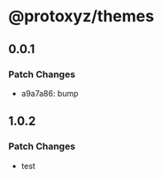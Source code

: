 # @protoxyz/themes

## 0.0.1

### Patch Changes

-   a9a7a86: bump

## 1.0.2

### Patch Changes

-   test

